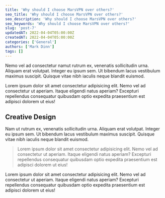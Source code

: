 ```yaml
---
title: 'Why should I choose MarsVPN over others?'
seo_title: 'Why should I choose MarsVPN over others?'
seo_description: 'Why should I choose MarsVPN over others?'
seo_keywords: 'Why should I choose MarsVPN over others?'
slug: 'post-7'
updatedAT: 2022-04-04T05:00:00Z
createdAT: 2022-04-04T05:00:00Z
categories: ['General']
authors: ['Mark Dinn']
tags: []
---
```


Nemo vel ad consectetur namut rutrum ex, venenatis sollicitudin urna. Aliquam erat volutpat. Integer eu ipsum sem. Ut bibendum lacus vestibulum maximus suscipit. Quisque vitae nibh iaculis neque blandit euismod.

Lorem ipsum dolor sit amet consectetur adipisicing elit. Nemo vel ad consectetur ut aperiam. Itaque eligendi natus aperiam? Excepturi repellendus consequatur quibusdam optio expedita praesentium est adipisci dolorem ut eius!

## Creative Design

Nam ut rutrum ex, venenatis sollicitudin urna. Aliquam erat volutpat. Integer eu ipsum sem. Ut bibendum lacus vestibulum maximus suscipit. Quisque vitae nibh iaculis neque blandit euismod.

> Lorem ipsum dolor sit amet consectetur adipisicing elit. Nemo vel ad consectetur ut aperiam. Itaque eligendi natus aperiam? Excepturi repellendus consequatur quibusdam optio expedita praesentium est adipisci dolorem ut eius!

Lorem ipsum dolor sit amet consectetur adipisicing elit. Nemo vel ad consectetur ut aperiam. Itaque eligendi natus aperiam? Excepturi repellendus consequatur quibusdam optio expedita praesentium est adipisci dolorem ut eius!
